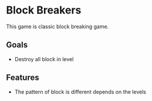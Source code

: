 # Block Breakers

This game is classic block breaking game. 

## Goals

* Destroy all block in level

## Features

* The pattern of block is different depends on the levels